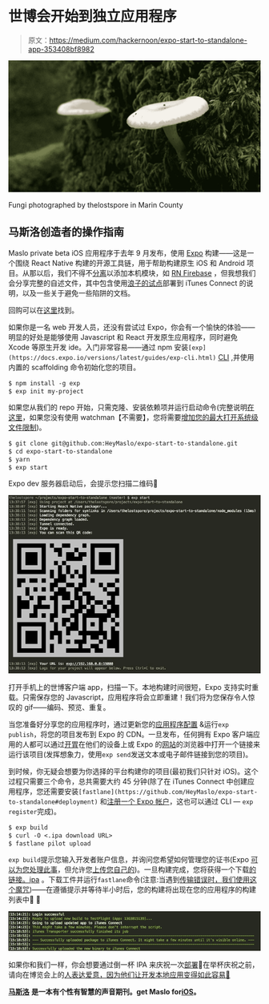 # 世博会开始到独立应用程序

> 原文：<https://medium.com/hackernoon/expo-start-to-standalone-app-353408bf8982>

![](img/f6a48e71accf58f259bbb11393bc0011.png)

Fungi photographed by thelostspore in Marin County

## 马斯洛创造者的操作指南

Maslo private beta iOS 应用程序于去年 9 月发布，使用 [Expo](https://expo.io/) 构建——这是一个围绕 React Native 构建的开源工具链，用于帮助构建原生 iOS 和 Android 项目。从那以后，我们不得不[分离](https://docs.expo.io/versions/latest/guides/detach.html)以添加本机模块，如 [RN Firebase](https://rnfirebase.io/) ，但我想我们会分享完整的自述文件，其中包含使用[浪子的试点](https://docs.fastlane.tools/actions/pilot/)部署到 iTunes Connect 的说明，以及一些关于避免一些陷阱的文档。

回购可以在[这里](https://github.com/HeyMaslo/expo-start-to-standalone#expo-start-to-standalone-app)找到。

如果你是一名 web 开发人员，还没有尝试过 Expo，你会有一个愉快的体验——明显的好处是能够使用 Javascript 和 React 开发原生应用程序，同时避免 Xcode 等原生开发 ide。入门非常容易——通过 npm 安装`[exp](https://docs.expo.io/versions/latest/guides/exp-cli.html)` [CLI](https://docs.expo.io/versions/latest/guides/exp-cli.html) ,并使用内置的 scaffolding 命令初始化您的项目。

```
$ npm install -g exp
$ exp init my-project
```

如果您从我们的 repo 开始，只需克隆、安装依赖项并运行启动命令(完整说明[在这里](https://github.com/HeyMaslo/expo-start-to-standalone#requirements)，如果您没有使用 watchman【不需要】，您将需要[增加您的最大打开系统级文件限制](https://github.com/HeyMaslo/expo-start-to-standalone#pitfalls))。

```
$ git clone git@github.com:HeyMaslo/expo-start-to-standalone.git
$ cd expo-start-to-standalone
$ yarn
$ exp start
```

Expo dev 服务器启动后，会提示您扫描二维码🦄

![](img/5c8236eb16b1ee0f29b0a4805f8dc2d3.png)

打开手机上的世博客户端 app，扫描一下。本地构建时间很短，Expo 支持实时重载。只需保存您的 Javascript，应用程序将会立即重建！我们将为您保存令人惊叹的 gif——编码、预览、重复。

当您准备好分享您的应用程序时，通过更新您的[应用程序配置](https://docs.expo.io/versions/latest/guides/configuration.html) &运行`exp publish`，将您的项目发布到 Expo 的 CDN。一旦发布，任何拥有 Expo 客户端应用的人都可以通过[开胃](https://appetize.io)在他们的设备上或 Expo 的[网站](https://expo.io)的浏览器中打开一个链接来运行该项目(发挥想象力，使用`exp send`发送文本或电子邮件链接到您的项目)。

到时候，你无疑会想要为你选择的平台构建你的项目(最初我们只针对 iOS)。这个过程只需要三个命令，总共需要大约 45 分钟(除了在 iTunes Connect 中创建应用程序，您还需要安装`[fastlane](https://github.com/HeyMaslo/expo-start-to-standalone#deployment)` [](https://github.com/HeyMaslo/expo-start-to-standalone#deployment)和[注册一个 Expo 帐户](https://expo.io/signup)，这也可以通过 CLI — `exp register`完成)。

```
$ exp build
$ curl -O <.ipa download URL> 
$ fastlane pilot upload
```

`exp build`提示您输入开发者账户信息，并询问您希望如何管理您的证书(Expo [可以为您处理此事](https://docs.expo.io/versions/latest/guides/building-standalone-apps.html#if-you-choose-to-build-for-ios)，但允许您[上传您自己的](https://calvium.com/how-to-make-a-p12-file/))。一旦构建完成，您将获得一个下载[的链接。ipa](https://en.wikipedia.org/wiki/.ipa) 。下载工件并运行`fastlane`命令(注意:当遇到[传输错误时，我们使用这个](https://github.com/fastlane/fastlane/issues/4544)[魔咒](https://github.com/fastlane/fastlane/issues/4544#issuecomment-217519255))——在遵循提示并等待半小时后，您的构建将出现在您的应用程序的构建列表中🙌 🎉

![](img/b5d95de7eacdb430b3a9536359d6af00.png)

如果你和我们一样，你会想要通过倒一杯 IPA 来庆祝一次[部署](http://help.apple.com/xcode/mac/current/#/dev067853c94)🍺在举杯庆祝之前，请向在博览会上的[人表达爱意，因为他们让开发本地应用变得如此容易🍻](https://slack.expo.io/)

[**马斯洛**](https://maslo.ai/) **是一本有个性有智慧的声音期刊。get Maslo for**[**iOS**](https://itunes.apple.com/us/app/maslo/id1330018942?mt=8)**。**